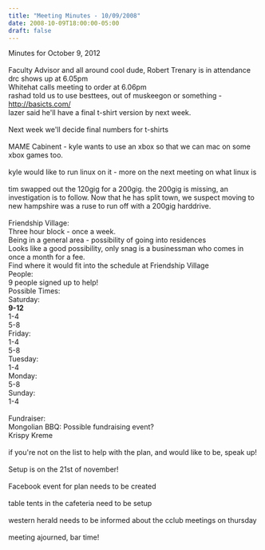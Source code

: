 ```yaml
---
title: "Meeting Minutes - 10/09/2008"
date: 2008-10-09T18:00:00-05:00
draft: false
---
```


Minutes for October 9, 2012<br />
<br />
Faculty Advisor and all around cool dude, Robert Trenary is in attendance<br />
drc shows up at 6.05pm<br />
Whitehat calls meeting to order at 6.06pm<br />
rashad told us to use besttees, out of muskeegon or something - http://basicts.com/<br />
lazer said he'll have a final t-shirt version by next week.<br />
<br />
Next week we'll decide final numbers for t-shirts<br />
<br />
MAME Cabinent - kyle wants to use an xbox so that we can mac on some xbox games too.<br />
<br />
kyle would like to run linux on it - more on the next meeting on what linux is<br />
<br />
tim swapped out the 120gig for a 200gig. the 200gig is missing, an investigation is to follow. Now that he has split town, we suspect moving to new hampshire was a ruse to run off with a 200gig harddrive.<br />
<br />
Friendship Village:<br />
Three hour block - once a week.<br />
Being in a general area - possibility of going into residences<br />
Looks like a good possibility, only snag is a businessman who comes in once a month for a fee.<br />
Find where it would fit into the schedule at Friendship Village<br />
People:<br />
9 people signed up to help!<br />
Possible Times:<br />
Saturday:<br />
**9-12**<br />
1-4<br />
5-8<br />
Friday:<br />
1-4<br />
5-8<br />
Tuesday:<br />
1-4<br />
Monday:<br />
5-8<br />
Sunday:<br />
1-4<br />
<br />
Fundraiser:<br />
Mongolian BBQ: Possible fundraising event?<br />
Krispy Kreme<br />
<br />
if you're not on the list to help with the plan, and would like to be, speak up!<br />
<br />
Setup is on the 21st of november!<br />
<br />
Facebook event for plan needs to be created<br />
<br />
table tents in the cafeteria need to be setup<br />
<br />
western herald needs to be informed about the cclub meetings on thursday<br />
<br />
meeting ajourned, bar time!